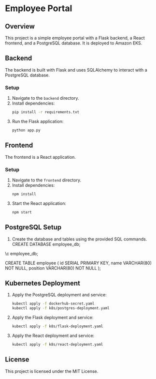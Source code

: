 # Employee Portal

## Overview

This project is a simple employee portal with a Flask backend, a React frontend, and a PostgreSQL database. It is deployed to Amazon EKS.

## Backend

The backend is built with Flask and uses SQLAlchemy to interact with a PostgreSQL database.

### Setup

1. Navigate to the `backend` directory.
2. Install dependencies:
    ```sh
    pip install -r requirements.txt
    ```
3. Run the Flask application:
    ```sh
    python app.py
    ```

## Frontend

The frontend is a React application.

### Setup

1. Navigate to the `frontend` directory.
2. Install dependencies:
    ```sh
    npm install
    ```
3. Start the React application:
    ```sh
    npm start
    ```

## PostgreSQL Setup

1. Create the database and tables using the provided SQL commands.
CREATE DATABASE employee_db;

\c employee_db;

CREATE TABLE employee (
    id SERIAL PRIMARY KEY,
    name VARCHAR(80) NOT NULL,
    position VARCHAR(80) NOT NULL
);

## Kubernetes Deployment

1. Apply the PostgreSQL deployment and service:
   
    ```sh
    kubectl apply -f dockerhub-secret.yaml
    kubectl apply -f k8s/postgres-deployment.yaml
    ```

2. Apply the Flask deployment and service:
    ```sh
    kubectl apply -f k8s/flask-deployment.yaml
    ```

3. Apply the React deployment and service:
    ```sh
    kubectl apply -f k8s/react-deployment.yaml
    ```

## License

This project is licensed under the MIT License.
